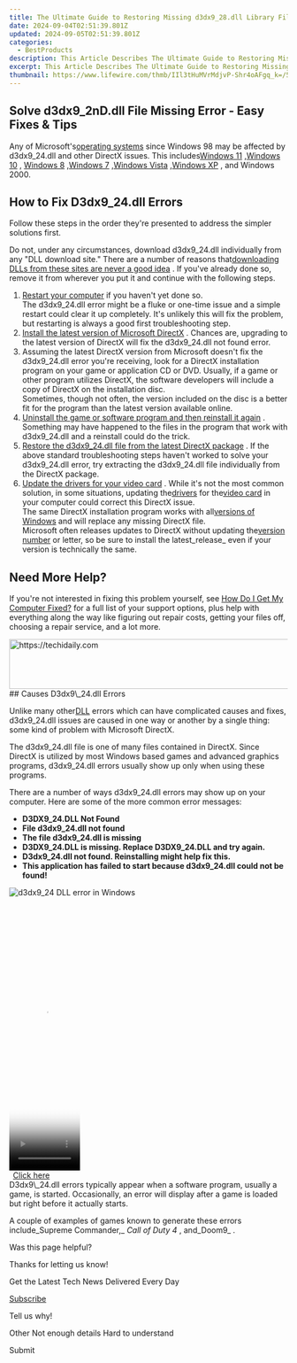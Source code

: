```yaml
---
title: The Ultimate Guide to Restoring Missing d3dx9_28.dll Library Files on PCs
date: 2024-09-04T02:51:39.801Z
updated: 2024-09-05T02:51:39.801Z
categories:
  - BestProducts
description: This Article Describes The Ultimate Guide to Restoring Missing d3dx9_28.dll Library Files on PCs
excerpt: This Article Describes The Ultimate Guide to Restoring Missing d3dx9_28.dll Library Files on PCs
thumbnail: https://www.lifewire.com/thmb/IIl3tHuMVrMdjvP-Shr4oAFgq_k=/540x405/filters:no_upscale():max_bytes(150000):strip_icc():format(webp)/d3dx9-28-dll-error-message-39cb649ef848499cac4a704ee7a6982c.png
---
```


## Solve d3dx9_2nD.dll File Missing Error - Easy Fixes & Tips
 Any of Microsoft's[operating systems](https://www.lifewire.com/operating-systems-2625912) since Windows 98 may be affected by d3dx9\_24.dll and other DirectX issues. This includes[Windows 11](https://www.lifewire.com/windows-11-5188930) ,[Windows 10](https://www.lifewire.com/windows-10-2626217) , [Windows 8](https://www.lifewire.com/windows-8-2626235) ,[Windows 7](https://www.lifewire.com/windows-7-2626265) ,[Windows Vista](https://www.lifewire.com/windows-vista-2626311) ,[Windows XP](https://www.lifewire.com/windows-xp-2626354) , and Windows 2000.  

## How to Fix D3dx9\_24.dll Errors

 Follow these steps in the order they're presented to address the simpler solutions first.

 Do not, under any circumstances, download d3dx9\_24.dll individually from any "DLL download site." There are a number of reasons that[downloading DLLs from these sites are never a good idea](https://www.lifewire.com/important-reasons-not-to-download-dll-files-2624455) . If you've already done so, remove it from wherever you put it and continue with the following steps.

1. [Restart your computer](https://www.lifewire.com/how-to-reboot-a-computer-2624568) if you haven't yet done so.  
 The d3dx9\_24.dll error might be a fluke or one-time issue and a simple restart could clear it up completely. It's unlikely this will fix the problem, but restarting is always a good first troubleshooting step.
2. [Install the latest version of Microsoft DirectX](https://www.lifewire.com/how-to-download-install-directx-2624489) . Chances are, upgrading to the latest version of DirectX will fix the d3dx9\_24.dll not found error.
3. Assuming the latest DirectX version from Microsoft doesn't fix the d3dx9\_24.dll error you're receiving, look for a DirectX installation program on your game or application CD or DVD. Usually, if a game or other program utilizes DirectX, the software developers will include a copy of DirectX on the installation disc.  
 Sometimes, though not often, the version included on the disc is a better fit for the program than the latest version available online.
4. [Uninstall the game or software program and then reinstall it again](https://www.lifewire.com/what-is-the-proper-way-to-reinstall-a-software-program-2624478) . Something may have happened to the files in the program that work with d3dx9\_24.dll and a reinstall could do the trick.
5. [Restore the d3dx9_24.dll file from the latest DirectX package](https://www.lifewire.com/how-to-restore-a-missing-directx-dll-file-2624516) . If the above standard troubleshooting steps haven't worked to solve your d3dx9\_24.dll error, try extracting the d3dx9\_24.dll file individually from the DirectX package.
6. [Update the drivers for your video card](https://www.lifewire.com/how-to-update-drivers-in-windows-2619214) . While it's not the most common solution, in some situations, updating the[drivers](https://www.lifewire.com/what-is-a-device-driver-2625796) for the[video card](https://www.lifewire.com/what-is-a-video-card-2618161) in your computer could correct this DirectX issue.  
 The same DirectX installation program works with all[versions of Windows](https://www.lifewire.com/what-version-of-windows-do-i-have-2624927) and will replace any missing DirectX file.  
 Microsoft often releases updates to DirectX without updating the[version number](https://www.lifewire.com/version-number-2626043) or letter, so be sure to install the latest_release_ even if your version is technically the same.

## Need More Help?

 If you're not interested in fixing this problem yourself, see [How Do I Get My Computer Fixed?](https://www.lifewire.com/how-do-i-get-my-computer-fixed-2625167) for a full list of your support options, plus help with everything along the way like figuring out repair costs, getting your files off, choosing a repair service, and a lot more.

<!-- affiliate ads begin -->
<a href="https://aligracehair.sjv.io/c/5597632/1925549/19272" target="_top" id="1925549">
  <img src="//a.impactradius-go.com/display-ad/19272-1925549" border="0" alt="https://techidaily.com" width="728" height="90"/>
</a>
<img height="0" width="0" src="https://aligracehair.sjv.io/i/5597632/1925549/19272" style="position:absolute;visibility:hidden;" border="0" />
<!-- affiliate ads end -->
## Causes D3dx9\_24.dll Errors

 Unlike many other[DLL](https://www.lifewire.com/what-is-a-dll-file-2625852) errors which can have complicated causes and fixes, d3dx9\_24.dll issues are caused in one way or another by a single thing: some kind of problem with Microsoft DirectX.

 The d3dx9\_24.dll file is one of many files contained in DirectX. Since DirectX is utilized by most Windows based games and advanced graphics programs, d3dx9\_24.dll errors usually show up only when using these programs.

 There are a number of ways d3dx9\_24.dll errors may show up on your computer. Here are some of the more common error messages:

* **D3DX9\_24.DLL Not Found**
* **File d3dx9\_24.dll not found**
* **The file d3dx9\_24.dll is missing**
* **D3DX9\_24.DLL is missing. Replace D3DX9\_24.DLL and try again.**
* **D3dx9\_24.dll not found. Reinstalling might help fix this.**
* **This application has failed to start because d3dx9\_24.dll could not be found!**

![d3dx9_24 DLL error in Windows](https://www.lifewire.com/thmb/UCN8-oEEq1fIU85duf1gVxB4eyI=/1500x0/filters:no_upscale():max_bytes(150000):strip_icc():format(webp)/d3dx9_24-dll-error-message-a72e26e96946429abb7c821f2763b399.png)

<!-- affiliate ads begin -->
<span id="1993647">
					<video width="128" height="480" style="cursor:pointer"
           poster="//a.impactradius-go.com/display-clicktoplayimage/1993647.png"
           onclick="if(!this.playClicked){this.play();this.setAttribute('controls',true);this.playClicked=true;}">
	   <source src="//a.impactradius-go.com/display-ad/22993-1993647">
	   <img src="//a.impactradius-go.com/display-clicktoplayimage/1993647.png" style="border: none; height: 100%; width: 100%; object-fit: contain">
	</video>
	<div style="width:80px;text-align:center"><a href="javascript:window.open(decodeURIComponent('https%3A%2F%2Fhomestyler.sjv.io%2Fc%2F5597632%2F1993647%2F22993'), '_blank');void(0);">Click here</a></div>
</span>
<img height="0" width="0" src="https://imp.pxf.io/i/5597632/1993647/22993" style="position:absolute;visibility:hidden;" border="0" />
<!-- affiliate ads end -->
 D3dx9\_24.dll errors typically appear when a software program, usually a game, is started. Occasionally, an error will display after a game is loaded but right before it actually starts.

 A couple of examples of games known to generate these errors include_Supreme Commander,_ _Call of Duty 4_ , and_Doom9_ .

Was this page helpful?

Thanks for letting us know!

 Get the Latest Tech News Delivered Every Day

[Subscribe](https://www.lifewire.com/#)

Tell us why!

 Other  Not enough details  Hard to understand

 Submit

<ins class="adsbygoogle"
     style="display:block"
     data-ad-format="autorelaxed"
     data-ad-client="ca-pub-7571918770474297"
     data-ad-slot="1223367746"></ins>



<ins class="adsbygoogle"
     style="display:block"
     data-ad-client="ca-pub-7571918770474297"
     data-ad-slot="8358498916"
     data-ad-format="auto"
     data-full-width-responsive="true"></ins>


